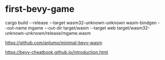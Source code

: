 # first-bevy-game

cargo build --release --target wasm32-unknown-unknown
wasm-bindgen --out-name mgame --out-dir target/wasm --target web target/wasm32-unknown-unknown/release/mgame.wasm

https://github.com/anlumo/minimal-bevy-wasm

https://bevy-cheatbook.github.io/introduction.html
